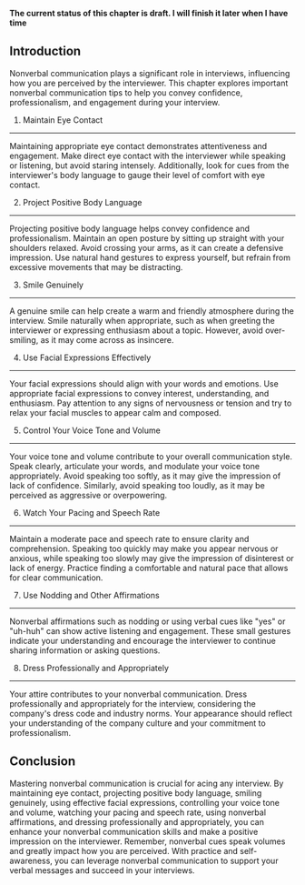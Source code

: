 **The current status of this chapter is draft. I will finish it later when I have time**

Introduction
------------

Nonverbal communication plays a significant role in interviews, influencing how you are perceived by the interviewer. This chapter explores important nonverbal communication tips to help you convey confidence, professionalism, and engagement during your interview.

1. Maintain Eye Contact
-----------------------

Maintaining appropriate eye contact demonstrates attentiveness and engagement. Make direct eye contact with the interviewer while speaking or listening, but avoid staring intensely. Additionally, look for cues from the interviewer's body language to gauge their level of comfort with eye contact.

2. Project Positive Body Language
---------------------------------

Projecting positive body language helps convey confidence and professionalism. Maintain an open posture by sitting up straight with your shoulders relaxed. Avoid crossing your arms, as it can create a defensive impression. Use natural hand gestures to express yourself, but refrain from excessive movements that may be distracting.

3. Smile Genuinely
------------------

A genuine smile can help create a warm and friendly atmosphere during the interview. Smile naturally when appropriate, such as when greeting the interviewer or expressing enthusiasm about a topic. However, avoid over-smiling, as it may come across as insincere.

4. Use Facial Expressions Effectively
-------------------------------------

Your facial expressions should align with your words and emotions. Use appropriate facial expressions to convey interest, understanding, and enthusiasm. Pay attention to any signs of nervousness or tension and try to relax your facial muscles to appear calm and composed.

5. Control Your Voice Tone and Volume
-------------------------------------

Your voice tone and volume contribute to your overall communication style. Speak clearly, articulate your words, and modulate your voice tone appropriately. Avoid speaking too softly, as it may give the impression of lack of confidence. Similarly, avoid speaking too loudly, as it may be perceived as aggressive or overpowering.

6. Watch Your Pacing and Speech Rate
------------------------------------

Maintain a moderate pace and speech rate to ensure clarity and comprehension. Speaking too quickly may make you appear nervous or anxious, while speaking too slowly may give the impression of disinterest or lack of energy. Practice finding a comfortable and natural pace that allows for clear communication.

7. Use Nodding and Other Affirmations
-------------------------------------

Nonverbal affirmations such as nodding or using verbal cues like "yes" or "uh-huh" can show active listening and engagement. These small gestures indicate your understanding and encourage the interviewer to continue sharing information or asking questions.

8. Dress Professionally and Appropriately
-----------------------------------------

Your attire contributes to your nonverbal communication. Dress professionally and appropriately for the interview, considering the company's dress code and industry norms. Your appearance should reflect your understanding of the company culture and your commitment to professionalism.

Conclusion
----------

Mastering nonverbal communication is crucial for acing any interview. By maintaining eye contact, projecting positive body language, smiling genuinely, using effective facial expressions, controlling your voice tone and volume, watching your pacing and speech rate, using nonverbal affirmations, and dressing professionally and appropriately, you can enhance your nonverbal communication skills and make a positive impression on the interviewer. Remember, nonverbal cues speak volumes and greatly impact how you are perceived. With practice and self-awareness, you can leverage nonverbal communication to support your verbal messages and succeed in your interviews.

